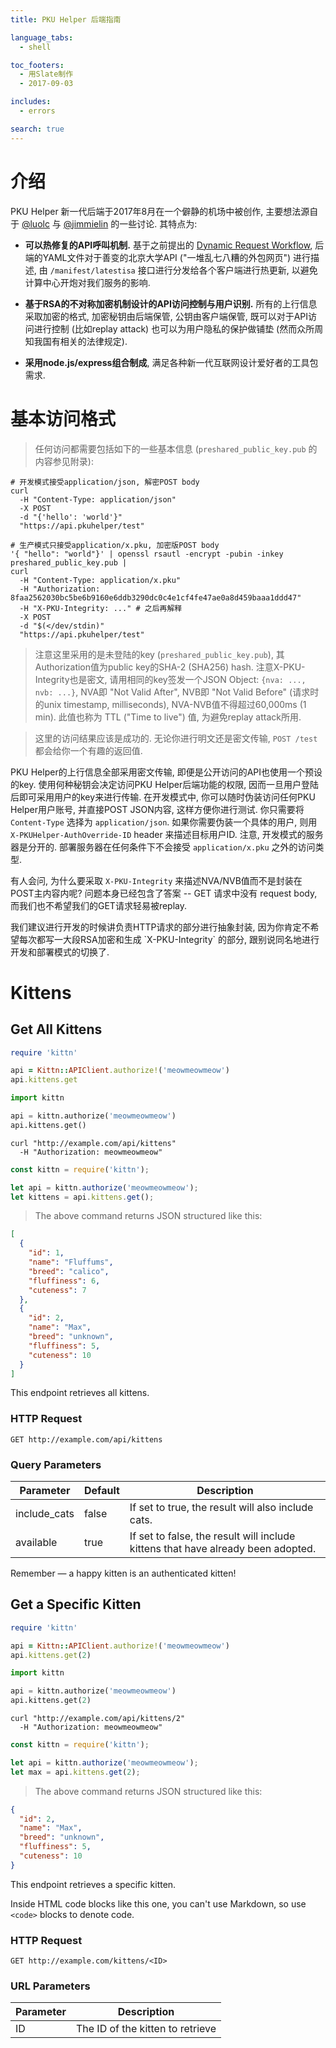 ```yaml
---
title: PKU Helper 后端指南

language_tabs:
  - shell

toc_footers:
  - 用Slate制作
  - 2017-09-03

includes:
  - errors

search: true
---
```


# 介绍

PKU Helper 新一代后端于2017年8月在一个僻静的机场中被创作, 主要想法源自于 [@luolc](https://github.com/luolc) 与 [@jimmielin](https://github.com/jimmielin) 的一些讨论. 其特点为:

- **可以热修复的API呼叫机制.** 基于之前提出的 [Dynamic Request Workflow](https://github.com/PKUHelper/docs/wiki/Dynamic-Local-Request-Workflow), 后端的YAML文件对于善变的北京大学API ("一堆乱七八糟的外包网页") 进行描述, 由 `/manifest/latestisa` 接口进行分发给各个客户端进行热更新, 以避免计算中心开炮对我们服务的影响.

- **基于RSA的不对称加密机制设计的API访问控制与用户识别.** 所有的上行信息采取加密的格式, 加密秘钥由后端保管, 公钥由客户端保管, 既可以对于API访问进行控制 (比如replay attack) 也可以为用户隐私的保护做铺垫 (然而众所周知我国有相关的法律规定).

- **采用node.js/express组合制成**, 满足各种新一代互联网设计爱好者的工具包需求.

# 基本访问格式

> 任何访问都需要包括如下的一些基本信息 (`preshared_public_key.pub` 的内容参见附录):


```shell
# 开发模式接受application/json, 解密POST body
curl
  -H "Content-Type: application/json"
  -X POST
  -d "{'hello': 'world'}"
  "https://api.pkuhelper/test"

# 生产模式只接受application/x.pku, 加密版POST body
'{ "hello": "world"}' | openssl rsautl -encrypt -pubin -inkey preshared_public_key.pub |
curl 
  -H "Content-Type: application/x.pku"
  -H "Authorization: 8faa2562030bc5be6b9160e6ddb3290dc0c4e1cf4fe47ae0a8d459baaa1ddd47"
  -H "X-PKU-Integrity: ..." # 之后再解释
  -X POST
  -d "$(</dev/stdin)"
  "https://api.pkuhelper/test"
```

> 注意这里采用的是未登陆的key (`preshared_public_key.pub`), 其Authorization值为public key的SHA-2 (SHA256) hash.
> 注意X-PKU-Integrity也是密文, 请用相同的key签发一个JSON Object: `{nva: ..., nvb: ...}`, NVA即 "Not Valid After", NVB即 "Not Valid Before" (请求时的unix timestamp, milliseconds), NVA-NVB值不得超过60,000ms (1 min). 此值也称为 TTL ("Time to live") 值, 为避免replay attack所用.

> 这里的访问结果应该是成功的. 无论你进行明文还是密文传输, `POST /test` 都会给你一个有趣的返回值.

PKU Helper的上行信息全部采用密文传输, 即便是公开访问的API也使用一个预设的key. 使用何种秘钥会决定访问PKU Helper后端功能的权限, 因而一旦用户登陆后即可采用用户的key来进行传输. 在开发模式中, 你可以随时伪装访问任何PKU Helper用户账号, 并直接POST JSON内容, 这样方便你进行测试. 你只需要将 `Content-Type` 选择为 `application/json`. 如果你需要伪装一个具体的用户, 则用 `X-PKUHelper-AuthOverride-ID` header 来描述目标用户ID. 注意, 开发模式的服务器是分开的. 部署服务器在任何条件下不会接受 `application/x.pku` 之外的访问类型.

有人会问, 为什么要采取 `X-PKU-Integrity` 来描述NVA/NVB值而不是封装在POST主内容内呢? 问题本身已经包含了答案 -- GET 请求中没有 request body, 而我们也不希望我们的GET请求轻易被replay.

<aside class="notice">
我们建议进行开发的时候讲负责HTTP请求的部分进行抽象封装, 因为你肯定不希望每次都写一大段RSA加密和生成 `X-PKU-Integrity` 的部分, 跟别说同名地进行开发和部署模式的切换了.
</aside>

# Kittens

## Get All Kittens

```ruby
require 'kittn'

api = Kittn::APIClient.authorize!('meowmeowmeow')
api.kittens.get
```

```python
import kittn

api = kittn.authorize('meowmeowmeow')
api.kittens.get()
```

```shell
curl "http://example.com/api/kittens"
  -H "Authorization: meowmeowmeow"
```

```javascript
const kittn = require('kittn');

let api = kittn.authorize('meowmeowmeow');
let kittens = api.kittens.get();
```

> The above command returns JSON structured like this:

```json
[
  {
    "id": 1,
    "name": "Fluffums",
    "breed": "calico",
    "fluffiness": 6,
    "cuteness": 7
  },
  {
    "id": 2,
    "name": "Max",
    "breed": "unknown",
    "fluffiness": 5,
    "cuteness": 10
  }
]
```

This endpoint retrieves all kittens.

### HTTP Request

`GET http://example.com/api/kittens`

### Query Parameters

Parameter | Default | Description
--------- | ------- | -----------
include_cats | false | If set to true, the result will also include cats.
available | true | If set to false, the result will include kittens that have already been adopted.

<aside class="success">
Remember — a happy kitten is an authenticated kitten!
</aside>

## Get a Specific Kitten

```ruby
require 'kittn'

api = Kittn::APIClient.authorize!('meowmeowmeow')
api.kittens.get(2)
```

```python
import kittn

api = kittn.authorize('meowmeowmeow')
api.kittens.get(2)
```

```shell
curl "http://example.com/api/kittens/2"
  -H "Authorization: meowmeowmeow"
```

```javascript
const kittn = require('kittn');

let api = kittn.authorize('meowmeowmeow');
let max = api.kittens.get(2);
```

> The above command returns JSON structured like this:

```json
{
  "id": 2,
  "name": "Max",
  "breed": "unknown",
  "fluffiness": 5,
  "cuteness": 10
}
```

This endpoint retrieves a specific kitten.

<aside class="warning">Inside HTML code blocks like this one, you can't use Markdown, so use <code>&lt;code&gt;</code> blocks to denote code.</aside>

### HTTP Request

`GET http://example.com/kittens/<ID>`

### URL Parameters

Parameter | Description
--------- | -----------
ID | The ID of the kitten to retrieve


